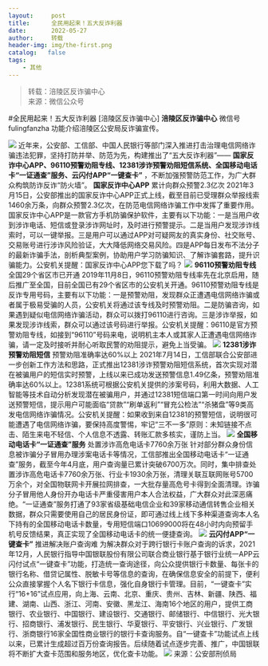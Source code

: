 ```yaml
---
layout:     post
title:      全民用起来！五大反诈利器
date:       2022-05-27
author:     转载
header-img: img/the-first.png
catalog:   false
tags:
    - 其他
---
```


<blockquote><p>转载：涪陵区反诈骗中心<br>
来源：微信公众号</p></blockquote>

#全民用起来！五大反诈利器
[涪陵区反诈骗中心]
**涪陵区反诈骗中心**
微信号fulingfanzha
功能介绍涪陵区公安局反诈骗宣传。

![]({{site.baseurl}}/postimg/Y82ERHRJuDQOQA7sAJzke5sQnPxKAv0z1EkLibmhqJq6tMK85EvdOWwiaa2GiakVtXFY13dsSsrmhQxpGJeI0icu7A.jpeg)
近年来，公安部、工信部、中国人民银行等部门深入推进打击治理电信网络诈骗违法犯罪，坚持打防并举、防范为先，构建推出了“五大反诈利器”——
**国家反诈中心APP、96110预警劝阻专线、12381涉诈预警劝阻短信系统、全国移动电话卡“一证通查”服务、云闪付APP“一键查卡”**
，不断加强预警防范工作，为广大群众构筑防诈反诈“防火墙”。
**国家反诈中心APP**
累计向群众预警2.3亿次
2021年3月15日，公安部推出的国家反诈中心APP正式上线，截至目前已受理群众举报线索1460余万条，向群众预警2.3亿次，在防范电信网络诈骗工作中发挥了重要作用。国家反诈中心APP是一款官方手机防骗保护软件，主要有以下功能：一是当用户收到涉诈电话、短信或登录涉诈网址时，及时进行预警提示。二是当用户发现涉诈线索时，可以一键举报。三是用户可以通过APP对可疑网友的真实身份、社交账号、交易账号进行涉诈风险验证，大大降低网络交易风险。四是APP每日发布不法分子的最新诈骗手法，剖析典型案例，协助用户学习防骗知识、了解诈骗套路，提升识骗能力。公安机关提醒：国家反诈中心APP您下载了吗？
![]({{site.baseurl}}/postimg/wOQ4aVtpQaKdnicrE0vmb7icxiaWd6qWArw3Mtyzq8lyylFuvxziceWgQCmRJLickPOplS7rSiabgPJBMbVfAdUWVNAw.png)
**96110预警劝阻专线**
全国29个省区市已开通
2019年11月8日，96110预警劝阻专线率先在北京启用，随后推广至全国，目前全国已有29个省区市的公安机关开通。96110预警劝阻专线是反诈专用号码，主要有以下功能：一是预警劝阻，发现群众正遭遇电信网络诈骗或者属于极易受骗的人员，公安机关将通过该专线及时预警劝阻。二是防骗咨询，如果遇到疑似电信网络诈骗活动，群众可以拨打96110进行咨询。三是涉诈举报，如果发现涉诈线索，群众可以通过该号码进行举报。公安机关提醒：96110是官方预警劝阻专线，如接到“96110”号码来电，说明机主本人或其家人正遭遇电信网络诈骗，请一定及时接听并耐心听取民警的劝阻提示，避免上当受骗。
![]({{site.baseurl}}/postimg/wOQ4aVtpQaKdnicrE0vmb7icxiaWd6qWArwc50ykjb2MokY5kxzdjt5rcaNj9xrN1xP6h736Tuiba70bBYCxppA0kg.jpeg)
**12381涉诈预警劝阻短信**
预警劝阻准确率达60%以上
2021年7月14日，工信部联合公安部进一步创新工作方法和思路，正式推出12381涉诈预警劝阻短信系统，首次实现对潜在被骗用户的短信实时预警，上线以来已成功发送预警信息1.49亿条，预警劝阻准确率达60%以上。12381系统可根据公安机关提供的涉案号码，利用大数据、人工智能等技术自动分析发现潜在被骗用户，并通过12381短信端口第一时间向用户发送预警短信，提示用户可能面临“贷款”“刷单返利”“冒充公检法”“杀猪盘”等9类高发电信网络诈骗情况。公安机关提醒：如果收到来自12381的预警短信，说明很可能遭遇了电信网络诈骗，要保持高度警惕，牢记“三不一多”原则：未知链接不点击、陌生来电不轻信、个人信息不透露、转账汇款多核实，谨防上当。
![]({{site.baseurl}}/postimg/wOQ4aVtpQaKdnicrE0vmb7icxiaWd6qWArwp4uG6hWWjPwre7Ip5ZMDSW5UFFAzqfoAIT3q330h1WuYZLj2taLIVA.jpeg)
**全国移动电话卡“一证通查”服务**
处置涉诈高危电话卡7760余万张
针对部分群众身份信息被诈骗分子冒用办理涉案电话卡等情况，工信部推出全国移动电话卡“一证通查”服务，截至今年4月底，用户查询量已累计突破6700万次。同时，集中排查处置涉诈高危电话卡7760余万张、行业卡1930余万张，清理关联互联网账号5700万余个，对全国物联网卡开展拉网排查，一大批存量高危号卡得到全面清理。诈骗分子冒用他人身份开办电话卡严重侵害用户本人合法权益，广大群众对此深恶痛绝。“一证通查”服务打通了93家省级基础电信企业和39家移动通信转售企业相关数据，群众只需要使用自己的居民身份证，即可通过线上线下多种渠道查询本人名下持有的全国移动电话卡数量，专用短信端口10699000将在48小时内向预留手机号反馈结果，真正实现了全国移动电话卡的统一便捷查询。
![]({{site.baseurl}}/postimg/wOQ4aVtpQaKdnicrE0vmb7icxiaWd6qWArwCWuSyUxYmoGFZRYTuWl04aV9rDA2e8WicHaQE88d3WiaaW1KQ9GmbgHQ.png)
**云闪付APP“一键查卡”**
推进解决账户查询难
为解决群众对于跨行银行卡账户查询的诉求，2021年12月，人民银行指导中国银联股份有限公司联合商业银行基于银行业统一APP云闪付试点“一键查卡”功能，打造统一查询途径，向公众提供银行卡数量、每张卡的银行名称、借贷记属性、脱敏卡号等信息的查询，在确保信息安全的前提下，便利公众直接掌握个人名下银行卡信息，强化自身银行卡管理。目前，“一键查卡”实行“16+16”试点应用，向上海、云南、北京、重庆、贵州、吉林、新疆、陕西、福建、湖南、山西、浙江、河南、安徽、黑龙江、海南16个地区的用户，提供工商银行、农业银行、中国银行、建设银行、交通银行、邮储银行、中信银行、光大银行、招商银行、浦发银行、民生银行、华夏银行、平安银行、兴业银行、广发银行、浙商银行16家全国性商业银行的银行卡查询服务。自“一键查卡”功能试点上线以来，已累计生成超过百万份查询报告。后续随着试点逐步完善、推广，中国银联将不断扩大查卡范围和服务地区，优化查卡功能。
![]({{site.baseurl}}/postimg/wOQ4aVtpQaKdnicrE0vmb7icxiaWd6qWArwiaiaMIFEc8qkD4vicFotqKEPZrnmo6rZmCZvibK7IKWGQ8TkaoKuSibEoLw.jpeg)
来源：公安部刑侦局
